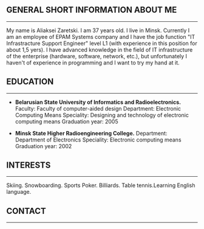 ## GENERAL SHORT INFORMATION ABOUT ME
   __________________________________

My name is Aliaksei Zaretski. I am 37 years old. I live in Minsk. Currently I am an employee of EPAM Systems company and I have the job function "IT Infrastracture Support Engineer" level L1 (with experience in this position for about 1,5 yers). I have advanced knowledge in the field of IT infrastructure of the enterprise (hardware, software, network, etc.), but unfortunately I haven't of experience in programming and I want to try my hand at it.

## EDUCATION
   _________
   
* **Belarusian State University of Informatics and Radioelectronics.** 
    Faculty: Faculty of computer-aided design 
    Department: Electronic Computing Means 
    Speciality: Designing and technology of electronic computing means
    Graduation year: 2005
    
* **Minsk State Higher Radioengineering College.**
    Department: Department of Electronics
    Speciality: Electronic computing means
    Graduation year: 2002

## INTERESTS
   _________
   
Skiing. Snowboarding. Sports Poker. Billiards. Table tennis.Learning English language.

## CONTACT
   _______

